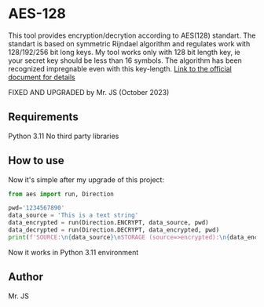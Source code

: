 AES-128
==============
This tool provides encryption/decrytion according to AES(128) standart. The standart is based on symmetric Rijndael algorithm and regulates work with 128/192/256 bit long keys.
My tool works only with 128 bit length key, ie your secret key should be less than 16 symbols. The algorithm has been recognized impregnable even with this key-length.
[Link to the official document for details](http://csrc.nist.gov/publications/fips/fips197/fips-197.pdf) 

FIXED AND UPGRADED by Mr. JS (October 2023)

## Requirements

Python 3.11
No third party libraries

## How to use

Now it's simple after my upgrade of this project:

```python
from aes import run, Direction

pwd='1234567890'
data_source = 'This is a text string'
data_encrypted = run(Direction.ENCRYPT, data_source, pwd)
data_decrypted = run(Direction.DECRYPT, data_encrypted, pwd)
print(f'SOURCE:\n{data_source}\nSTORAGE (source=>encrypted):\n{data_encrypted}\nRESULT (source=>encrypted=>decrypted):\n{data_decrypted}')
```
Now it works in Python 3.11 environment

## Author

Mr. JS
